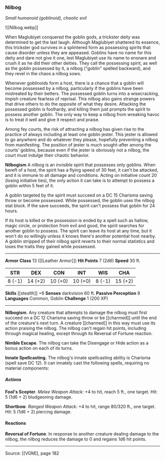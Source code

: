 ### Nilbog
_Small humanoid (goblinoid), chaotic evil_

![[Nilbog.webp]]

When Maglubiyet conquered the goblin gods, a trickster deity was determined to get the last laugh. Although Maglubiyet shattered its essence, this trickster god survives in a splintered form as possessing spirits that cause disorder unless they are appeased. Goblins have no name for this deity and dare not give it one, lest Maglubiyet use its name to ensnare and crush it as he did their other deities. They call the possessing spirit, as well as the goblin possessed by it, a nilbog ("goblin" spelled backward), and they revel in the chaos a nilbog sows.

Whenever goblinoids form a host, there is a chance that a goblin will become possessed by a nilbog, particularly if the goblins have been mistreated by their betters. The possessed goblin turns into a wisecracking, impish creature fearless of reprisal. This nilbog also gains strange powers that drive others to do the opposite of what they desire. Attacking the possessed goblin is foolhardy, and killing them just prompts the spirit to possess another goblin. The only way to keep a nilbog from wreaking havoc is to treat it well and give it respect and praise.

Among fey courts, the risk of attracting a nilbog has given rise to the practice of always including at least one goblin jester. This jester is allowed to go anywhere and do whatever they please, hopefully preventing a nilbog from manifesting. The position of jester is much sought-after among the courts' goblins, because even if the jester is obviously not a nilbog, the court must indulge their chaotic behavior.

**Nilbogism** A nilbog is an invisible spirit that possesses only goblins. When bereft of a host, the spirit has a flying speed of 30 feet, it can't be attacked, and it is immune to all damage and conditions. Acting on initiative count 20 (losing initiative ties), the only action it can take is to attempt to possess a goblin within 5 feet of it.

A goblin targeted by the spirit must succeed on a DC 15 Charisma saving throw or become possessed. While possessed, the goblin uses the nilbog stat block. If the save succeeds, the spirit can't possess that goblin for 24 hours.

If its host is killed or the possession is ended by a spell such as hallow, magic circle, or protection from evil and good, the spirit searches for another goblin to possess. The spirit can leave its host at any time, but it won't do so willingly unless it knows there's another potential host nearby. A goblin stripped of their nilbog spirit reverts to their normal statistics and loses the traits they gained while possessed.




---

**Armor Class** 13 ([[Leather Armor]])
**Hit Points** 7 (2d6)
**Speed** 30 ft.

| STR     | DEX     | CON     | INT     | WIS     | CHA     |
|---------|---------|---------|---------|---------|---------|
| 8 (-1) | 14 (+2) | 10 (+0) | 10 (+0) | 8 (-1) | 15 (+2) |

**Skills** [[stealth]] +6
**Senses** darkvision 60 ft.
**Passive Perception** 9
**Languages** Common, Goblin
**Challenge** 1 (200 XP)

---

**Nilbogism**. Any creature that attempts to damage the nilbog must first succeed on a DC 12 Charisma saving throw or be [[charmed]] until the end of the creature's next turn. A creature [[charmed]] in this way must use its action praising the nilbog. The nilbog can't regain hit points, including through magical healing, except through its Reversal of Fortune reaction.

**Nimble Escape**. The nilbog can take the Disengage or Hide action as a bonus action on each of its turns.

**Innate Spellcasting.** The nilbog's innate spellcasting ability is Charisma (spell save DC 12). It can innately cast the following spells, requiring no material components:

##### Actions
**Fool's Scepter**. _Melee Weapon Attack:_ +4 to hit, reach 5 ft., one target. Hit: 5 (1d6 + 2) bludgeoning damage.

**Shortbow**. _Ranged Weapon Attack:_ +4 to hit, range 80/320 ft., one target. Hit: 5 (1d6 + 2) piercing damage.

#### Reactions
**Reversal of Fortune**. In response to another creature dealing damage to the nilbog, the nilbog reduces the damage to 0 and regains 1d6 hit points.


---

Source: [[VGM]], page 182